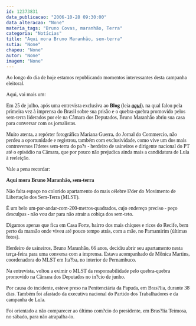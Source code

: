```yaml
---
id: 12373831
data_publicacao: "2006-10-28 09:30:00"
data_alteracao: "None"
materia_tags: "Bruno Covas, maranhão, Terra"
categoria: "Notícias"
title: "Aqui mora Bruno Maranhão, sem-terra"
sutia: "None"
chapeu: "None"
autor: "None"
imagem: "None"
---
```

<p><span style="font-family: Verdana;">Ao longo do dia de hoje estamos republicando momentos interessantes desta campanha eleitoral. </span></p>
<p><span style="font-family: Verdana;">Aqui, vai mais um:</span></p>
<p><span style="font-family: Verdana;">Em 25 de julho, ap&oacute;s uma entrevista exclusiva ao <strong>Blog</strong> (leia <strong><em><a href="https://jc3.uol.com.br/blogs/jc/2006/07/18/index.php#117" target="_blank" rel="noopener noreferrer">aqui</a></em></strong>), na qual falou pela primeira vez &agrave; imprensa do Brasil sobre sua pris&atilde;o e o quebra-quebra promovido pelos sem-terra liderados por ele na C&acirc;mara dos Deputados, Bruno Maranh&atilde;o abriu sua casa para conversar com os jornalistas.</span></p>
<p><span style="font-family: Verdana;">Muito atenta, a rep&oacute;rter fotogr&aacute;fica Mariana Guerra, do Jornal do Commercio, n&atilde;o perdeu a oportunidade e registrou, tamb&eacute;m com exclusividade, como vive um dos mais controversos l?deres sem-terra do pa?s - herdeiro de usineiros e dirigente nacional do PT at&eacute; o epis&oacute;dio na C&acirc;mara, que por pouco n&atilde;o prejudica ainda mais a candidatura de Lula &agrave; reelei&ccedil;&atilde;o.</span></p>
<p><span style="font-family: Verdana;">Vale a pena recordar:</span></p>
<p><span style="font-family: Verdana;"><strong>Aqui mora Bruno Maranh&atilde;o, sem-terra</strong></span></p>
<p><span style="font-family: Verdana;">N&atilde;o falta espa&ccedil;o no colorido apartamento do mais c&eacute;lebre l?der do Movimento de Liberta&ccedil;&atilde;o dos Sem-Terra (MLST). </span></p>
<p><span style="font-family: Verdana;">&Eacute; um belo um-por-andar-com-200-metros-quadrados, cujo endere&ccedil;o preciso - pe&ccedil;o desculpas - n&atilde;o vou dar para n&atilde;o atrair a cobi&ccedil;a dos sem-teto.</span></p>
<p><span style="font-family: Verdana;">Digamos apenas que fica em Casa Forte, bairro dos mais chiques e ricos do Recife, bem perto da mans&atilde;o onde viveu at&eacute; pouco tempo atr&aacute;s, com a m&atilde;e, no Parnamirim (&uacute;ltimas fotos).</span></p>
<p><span style="font-family: Verdana;">Herdeiro de usineiros, Bruno Maranh&atilde;o, 66 anos, decidiu abrir seu apartamento nesta ter&ccedil;a-feira para uma conversa com a imprensa. Estava acompanhado de M&ocirc;nica Martins, coordenadora do MLST em Ita?ba, no interior de Pernambuco.</span></p>
<p><span style="font-family: Verdana;">Na entrevista, voltou a eximir o MLST da responsabilidade pelo quebra-quebra promovido na C&acirc;mara dos Deputados no in?cio de junho.</span></p>
<p><span style="font-family: Verdana;">Por causa do incidente, esteve preso na Penitenci&aacute;ria da Papuda, em Bras?lia, durante 38 dias. Tamb&eacute;m foi afastado da executiva nacional do Partido dos Trabalhadores e da campanha de Lula.</span></p>
<p><span style="font-family: Verdana;">Foi orientado a n&atilde;o comparecer ao &uacute;ltimo com?cio do presidente, em Bras?lia Teimosa, no s&aacute;bado, para n&atilde;o atrapalha-lo.</span></p>
